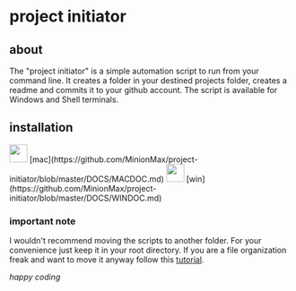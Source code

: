 # project initiator

## about
The "project initiator" is a simple automation script to run from your command line.
It creates a folder in your destined projects folder, creates a readme and commits it to your github account. The script is available for Windows and Shell terminals.

## installation
<img height="32" width="32" src="https://cdn.jsdelivr.net/npm/simple-icons@v3/icons/windows.svg" />
[mac](https://github.com/MinionMax/project-initiator/blob/master/DOCS/MACDOC.md)
<img height="32" width="32" src="https://cdn.jsdelivr.net/npm/simple-icons@v3/icons/apple.svg" />
[win](https://github.com/MinionMax/project-initiator/blob/master/DOCS/WINDOC.md)

### important note
I wouldn't recommend moving the scripts to another folder.
For your convenience just keep it in your root directory.
If you are a file organization freak and want to move it anyway follow this [tutorial](https://github.com/MinionMax/project-initiator/blob/master/DOCS/CUSTOMFILEPATH.md).



_happy coding_
